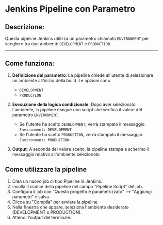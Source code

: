 # Jenkins Pipeline con Parametro 

## Descrizione:

Questa pipeline Jenkins utilizza un parametro chiamato `ENVIRONMENT` per scegliere tra due ambienti: `DEVELOPMENT` e `PRODUCTION`.

---

## Come funziona:

1. **Definizione del parametro**: La pipeline chiede all'utente di selezionare un ambiente all'inizio della build. Le opzioni sono:
   - `DEVELOPMENT`
   - `PRODUCTION`
   
2. **Esecuzione della logica condizionale**: Dopo aver selezionato l'ambiente, la pipeline esegue uno script che verifica il valore del parametro `ENVIRONMENT`. 
   - Se l'utente ha scelto `DEVELOPMENT`, verrà stampato il messaggio:  
     ```Environment: DEVELOPMENT```
   - Se l'utente ha scelto `PRODUCTION`, verrà stampato il messaggio:  
     ```Environment: PRODUCTION```

3. **Output**: A seconda del valore scelto, la pipeline stampa a schermo il messaggio relativo all'ambiente selezionato




## Come utilizzare la pipeline

1. Crea un nuovo job di tipo Pipeline in Jenkins.
2. Incolla il codice della pipeline nel campo "Pipeline Script" del job.
3. Configura il job con "Questo progetto è parametrizzato" --> "Aggiungi parametri" e salva.
4. Clicca su "Compila" per avviare la pipeline.
5. Nella finestra che appare, seleziona l'ambiente desiderato (DEVELOPMENT o PRODUCTION).
6. Attendi l'output del terminale.
